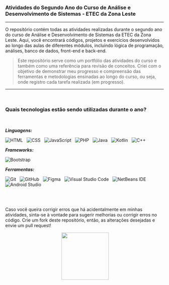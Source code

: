 ### Atividades do Segundo Ano do Curso de Análise e Desenvolvimento de Sistemas - ETEC da Zona Leste

___

O repositório contém todas as atividades realizadas durante o segundo ano do curso de Análise e Desenvolvimento de Sistemas da ETEC da Zona Leste. Aqui, você encontrará códigos, projetos e exercícios desenvolvidos ao longo das aulas de diferentes módulos, incluindo lógica de programação, análises, banco de dados, front-end e back-end.


> Este repositório serve como um portfólio das atividades do curso e também como uma referência para revisão de conceitos. Criei com o objetivo de demonstrar meu progresso e compreensão das ferramentas e metodologias ensinadas ao longo do curso, ou seja, onde registro cada tarefa realizada (em progresso).

___

<br>

### Quais tecnologias estão sendo utilizadas durante o ano?

<br>

***Linguagens:***

![HTML](https://img.shields.io/badge/HTML-021dfe?style=for-the-badge&logo=html5&logoColor=white) &nbsp;
![CSS](https://img.shields.io/badge/CSS-0086ff?&style=for-the-badge&logo=css3&logoColor=white) &nbsp;
![JavaScript](https://img.shields.io/badge/JavaScript-021dfe?style=for-the-badge&logo=javascript&logoColor=white) &nbsp;
![PHP](https://img.shields.io/badge/php-%230086ff.svg?style=for-the-badge&logo=php&logoColor=white) &nbsp;
![Java](https://img.shields.io/badge/java-%23021dfe.svg?style=for-the-badge&logo=openjdk&logoColor=white) &nbsp;
![Kotlin](https://img.shields.io/badge/kotlin-%230086ff.svg?style=for-the-badge&logo=kotlin&logoColor=white) &nbsp;
![C++](https://img.shields.io/badge/c++-%23021dfe.svg?style=for-the-badge&logo=c%2B%2B&logoColor=white) &nbsp;


***Frameworks:***

![Bootstrap](https://img.shields.io/badge/Bootstrap-0086ff?style=for-the-badge&logo=bootstrap&logoColor=white)

***Ferramentas:***

![Git](https://img.shields.io/badge/Git-021dfe?style=for-the-badge&logo=git&logoColor=white) &nbsp;
![GitHub](https://img.shields.io/badge/GitHub-0086ff?style=for-the-badge&logo=github&logoColor=white) &nbsp;
![Figma](https://img.shields.io/badge/figma-%23021dfe.svg?style=for-the-badge&logo=figma&logoColor=white) &nbsp;
![Visual Studio Code](https://img.shields.io/badge/Visual%20Studio%20Code-0086ff.svg?style=for-the-badge&logo=visual-studio-code&logoColor=white) &nbsp;
![NetBeans IDE](https://img.shields.io/badge/NetBeansIDE-021dfe.svg?style=for-the-badge&logo=apache-netbeans-ide&logoColor=white) &nbsp;
![Android Studio](https://img.shields.io/badge/android%20studio-0086ff?style=for-the-badge&logo=android%20studio&logoColor=white)

<br>
<br>

Caso você queira corrigir erros que há acidentalmente em minhas atividades, sinta-se à vontade para sugerir melhorias ou corrigir erros no código. Crie um fork deste repositório, então, as alterações desejadas e envie um pull request!

<div align="center">
<img height="60"> <img src="https://cdn-assets-eu.frontify.com/s3/frontify-enterprise-files-eu/eyJwYXRoIjoic3VwZXJjZWxsXC9maWxlXC82MU5ka3B2ZWRhbUdKY2pjVlczZi5wbmcifQ:supercell:uafKbofAkCCU9ZMANjyy-45780_mPHy6Lu7vvbuie8g?width=2400" width="150">
</div>


